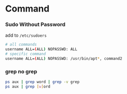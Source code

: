 # Command

### Sudo Without Password
add to `/etc/sudoers`
```bash
# all commands
username ALL=(ALL) NOPASSWD: ALL
# specific command
username ALL=(ALL) NOPASSWD: /usr/bin/apt*, command2
```

### grep no grep
```sh
ps aux | grep word | grep -v grep
ps aux | grep [w]ord
```